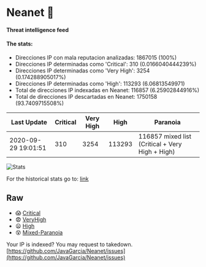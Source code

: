 # Neanet :hocho:
#### Threat intelligence feed
#### The stats:

- Direcciones IP con mala reputacion analizadas: 1867015 (100%)
- Direcciones IP determinadas como 'Critical':  310 (0.0166040444239%)
- Direcciones IP determinadas como 'Very High':  3254 (0.174288905017%)
- Direcciones IP determinadas como 'High':  113293 (6.06813549971)
- Total de direcciones IP indexadas en Neanet:  116857 (6.25902844916%)
- Total de direcciones IP descartadas en Neanet:  1750158 (93.7409715508%)

| Last Update | Critical | Very High | High | Paranoia |
| --- | --- | --- | --- | --- |
| 2020-09-29 19:01:51 | 310 | 3254 | 113293 | 116857 mixed list (Critical + Very High + High)|

![Stats](https://docs.google.com/spreadsheets/d/e/2PACX-1vSnaNMIXVabIpDJjufMlzH7poXnshF3mgd8Is1g9ytUEzVsP5my4Trn8f-xkoLLQ38xpL3HtmUexLo6/pubchart?oid=501124687&format=image)

For the historical stats go to: [link](/stats.csv)
## Raw
- :scream: [Critical](https://raw.githubusercontent.com/JavaGarcia/Neanet/master/blacklists/neanet_critical.txt)
- :fearful: [VeryHigh](https://raw.githubusercontent.com/JavaGarcia/Neanet/master/blacklists/neanet_veryHigh.txtt)
- :frowning: [High](https://raw.githubusercontent.com/JavaGarcia/Neanet/master/blacklists/neanet_high.txt)
- :dizzy_face: [Mixed-Paranoia](https://raw.githubusercontent.com/JavaGarcia/Neanet/master/blacklists/neanet_all.txt)


Your IP is indexed? You may request to takedown. [https://github.com/JavaGarcia/Neanet/issues](https://github.com/JavaGarcia/Neanet/issues)
















































































































































































































































































































































































































































































































































































































































































































































































































































































































































































































































































































































